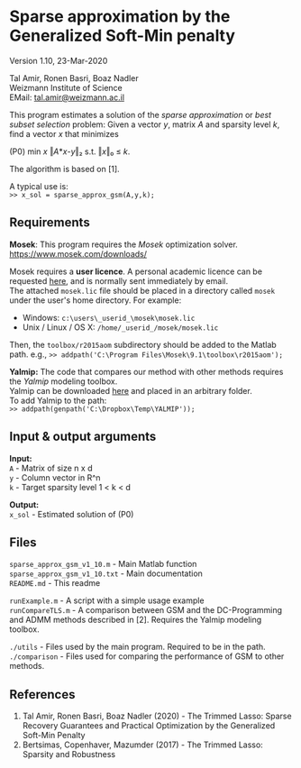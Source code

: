 Sparse approximation by the Generalized Soft-Min penalty
========================================================

Version 1.10, 23-Mar-2020

Tal Amir, Ronen Basri, Boaz Nadler  
Weizmann Institute of Science  
EMail: tal.amir@weizmann.ac.il  

This program estimates a solution of the _sparse approximation_ or _best subset selection_ problem: Given a vector _y_, matrix _A_ and sparsity level _k_, find a vector _x_ that minimizes  
  
(P0)         min _x_ ‖_A_*_x_-_y_‖₂ s.t. ‖_x_‖₀ ≤ _k_.  
  
The algorithm is based on [1].  

A typical use is:  
`>> x_sol = sparse_approx_gsm(A,y,k);`


Requirements
------------
**Mosek**:
This program requires the _Mosek_ optimization solver.  
https://www.mosek.com/downloads/  
  
Mosek requires a **user licence**. A personal academic licence can be requested [here](https://www.mosek.com/license/request/personal-academic/), and is normally sent immediately by email.  
The attached `mosek.lic` file should be placed in a directory called `mosek` under the user's home directory. For example:  
* Windows: `c:\users\_userid_\mosek\mosek.lic`  
* Unix / Linux / OS X: `/home/_userid_/mosek/mosek.lic`  

Then, the `toolbox/r2015aom` subdirectory should be added to the Matlab path. e.g.,
`>> addpath('C:\Program Files\Mosek\9.1\toolbox\r2015aom');`

**Yalmip:**
The code that compares our method with other methods requires the _Yalmip_ modeling toolbox.  
Yalmip can be downloaded [here](https://yalmip.github.io/download/) and placed in an arbitrary folder.  
To add Yalmip to the path:  
`>> addpath(genpath('C:\Dropbox\Temp\YALMIP'));`


Input & output arguments
------------------------
**Input:**  
`A` - Matrix of size n x d  
`y` - Column vector in R^n  
`k` - Target sparsity level 1 < k < d  
  
**Output:**  
`x_sol` - Estimated solution of (P0)  


Files
-----
`sparse_approx_gsm_v1_10.m`    - Main Matlab function  
`sparse_approx_gsm_v1_10.txt`  - Main documentation  
`README.md`                    - This readme  

`runExample.m`     - A script with a simple usage example  
`runCompareTLS.m`  - A comparison between GSM and the DC-Programming and ADMM methods described in [2]. Requires the Yalmip modeling toolbox.  
                          
`./utils`       - Files used by the main program. Required to be in the path.  
`./comparison`  - Files used for comparing the performance of GSM to other methods.

References
----------
1. Tal Amir, Ronen Basri, Boaz Nadler (2020) - The Trimmed Lasso: Sparse Recovery Guarantees and Practical Optimization by the Generalized Soft-Min Penalty
2. Bertsimas, Copenhaver, Mazumder (2017) - The Trimmed Lasso: Sparsity and Robustness  
